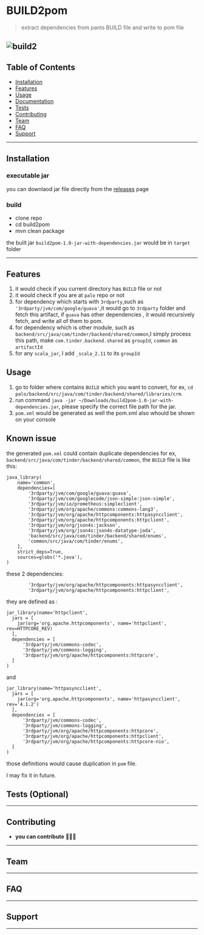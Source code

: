 
# BUILD2pom

> extract dependencies from pants BUILD file and write to pom file


![build2](https://github.com/cbweixin/pants2maven/workflows/BUILD2pom/badge.svg)
---

## Table of Contents 

- [Installation](#installation)
- [Features](#features)
- [Usage](#usage)
- [Documentation](#documentation)
- [Tests](#tests-optional)
- [Contributing](#contributing)
- [Team](#team)
- [FAQ](#faq)
- [Support](#support)




---

## Installation
### executable jar
you can downlaod jar file directly from the [releases](https://github.com/tinder-xinweihttps/BUILD2pom/releases) page

### build
- clone repo
- cd build2pom
- mvn clean package

the built jar `build2pom-1.0-jar-with-dependencies.jar` would be in `target` folder

---

## Features
1. it would check if you current directory has `BUILD` file or not
2. it would check if you are at `palo` repo or not
3. for dependency which starts with `3rdparty`,such as `'3rdparty/jvm/com/google/guava'`,it would go to `3rdparty` folder and fetch this artifact, if `guava` has other dependencies , it would recursively fetch, and write all of them to pom.
4. for dependency which is other module, such as `backend/src/java/com/tinder/backend/shared/common`,I simply process this path, make `com.tinder.backend.shared` as `groupId`, `common` as `artifactId` 
5. for any `scala_jar`, I add `_scala_2.11` to its `groupId`


## Usage
1. go to folder where contains `BUILD` which you want to convert, for ex, `cd palo/backend/src/java/com/tinder/backend/shared/libraries/crm`.
2. run command `java -jar ~/Downloads/build2pom-1.0-jar-with-dependencies.jar`, please specify the correct file path for the jar.
3. `pom.xml` would be generated as well the pom.xml also whould be shown on your console

## Known issue
the generated `pom.xml` could contain duplicate dependencies
for ex, `backend/src/java/com/tinder/backend/shared/common`, the `BUILD` file is like this:
```
java_library(
    name='common',
    dependencies=[
        '3rdparty/jvm/com/google/guava:guava',
        '3rdparty/jvm/com/googlecode/json-simple:json-simple',
        '3rdparty/jvm/io/prometheus:simpleclient',
        '3rdparty/jvm/org/apache/commons:commons-lang3',
        '3rdparty/jvm/org/apache/httpcomponents:httpasyncclient',
        '3rdparty/jvm/org/apache/httpcomponents:httpclient',
        '3rdparty/jvm/org/json4s:jackson',
        '3rdparty/jvm/org/json4s:json4s-datatype-joda',
        'backend/src/java/com/tinder/backend/shared/enums',
        'common/src/java/com/tinder/enums',
    ],
    strict_deps=True,
    sources=globs('*.java'),
)

```
these 2 dependencies:
```
        '3rdparty/jvm/org/apache/httpcomponents:httpasyncclient',
        '3rdparty/jvm/org/apache/httpcomponents:httpclient',

```
they are defined as :
```
jar_library(name='httpclient',
  jars = [
    jar(org='org.apache.httpcomponents', name='httpclient', rev=HTTPCORE_REV)
  ],
  dependencies = [
      '3rdparty/jvm/commons-codec',
      '3rdparty/jvm/commons-logging',
      '3rdparty/jvm/org/apache/httpcomponents:httpcore',
  ]
)
```

and 

```
jar_library(name='httpasyncclient',
  jars = [
    jar(org='org.apache.httpcomponents', name='httpasyncclient', rev='4.1.2')
  ],
  dependencies = [
      '3rdparty/jvm/commons-codec',
      '3rdparty/jvm/commons-logging',
      '3rdparty/jvm/org/apache/httpcomponents:httpcore',
      '3rdparty/jvm/org/apache/httpcomponents:httpclient',
      '3rdparty/jvm/org/apache/httpcomponents:httpcore-nio',
  ]
)
```
those definitions would cause duplication in `pom` file.

I may fix it in future.

## Tests (Optional)
---

## Contributing


- **you can contribute** 🔨🔨🔨


---

## Team


---

## FAQ

---

## Support


---

